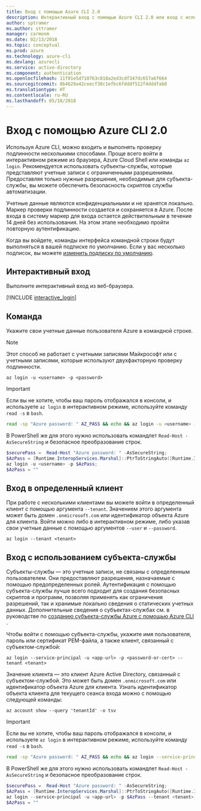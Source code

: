 ```yaml
---
title: Вход с помощью Azure CLI 2.0
description: Интерактивный вход с помощью Azure CLI 2.0 или вход с использованием локальных учетных данных
author: sptramer
ms.author: sttramer
manager: carmonm
ms.date: 02/13/2018
ms.topic: conceptual
ms.prod: azure
ms.technology: azure-cli
ms.devlang: azurecli
ms.service: active-directory
ms.component: authentication
ms.openlocfilehash: 11f81e5d710763c818a2ed3cdf347dc657a6f664
ms.sourcegitcommit: 8b4629a42ceecf30c1efbc6fdddf512f4dddfab0
ms.translationtype: HT
ms.contentlocale: ru-RU
ms.lasthandoff: 05/18/2018
---
```

# <a name="log-in-with-azure-cli-20"></a>Вход с помощью Azure CLI 2.0

Используя Azure CLI, можно входить и выполнять проверку подлинности несколькими способами. Проще всего войти в интерактивном режиме из браузера, Azure Cloud Shell или команды `az login`.
Рекомендуется использовать субъекты-службы, которые представляют учетные записи с ограниченными разрешениями. Предоставляя только нужные разрешения, необходимые для субъекта-службы, вы можете обеспечить безопасность скриптов службы автоматизации.

Учетные данные являются конфиденциальными и не хранятся локально. Маркер проверки подлинности создается и сохраняется в Azure. После входа в систему маркер для входа остается действительным в течение 14 дней без использования. На этом этапе необходимо пройти повторную аутентификацию.

Когда вы войдете, команды интерфейса командной строки будут выполняться в вашей подписке по умолчанию. Если у вас несколько подписок, вы можете [изменить подписку по умолчанию](manage-azure-subscriptions-azure-cli.md).

## <a name="interactive-log-in"></a>Интерактивный вход

Выполните интерактивный вход из веб-браузера.

[!INCLUDE [interactive_login](includes/interactive-login.md)]

## <a name="command-line"></a>Команда

Укажите свои учетные данные пользователя Azure в командной строке.

> [!Note]
> Этот способ не работает с учетными записями Майкрософт или с учетными записями, которые используют двухфакторную проверку подлинности.

```azurecli
az login -u <username> -p <password>
```

> [!IMPORTANT]
> Если вы не хотите, чтобы ваш пароль отображался в консоли, и используете `az login` в интерактивном режиме, используйте команду `read -s` в `bash`.
> 
> ```bash
> read -sp "Azure password: " AZ_PASS && echo && az login -u <username> -p $AZ_PASS
> ```
>
> В PowerShell же для этого нужно использовать командлет `Read-Host -AsSecureString` и безопасное преобразование строк.
> 
> ```powershell
> $securePass =  Read-Host "Azure password: " -AsSecureString;
> $AzPass = [Runtime.InteropServices.Marshal]::PtrToStringAuto([Runtime.InteropServices.Marshal]::SecureStringToBSTR($securePass));
> az login -u <username> -p $AzPass;
> $AzPass = ""
> ```

## <a name="log-in-with-a-specific-tenant"></a>Вход в определенный клиент

При работе с несколькими клиентами вы можете войти в определенный клиент с помощью аргумента `--tenant`. Значением этого аргумента может быть домен `.onmicrosoft.com` или идентификатор объекта Azure для клиента. Войти можно либо в интерактивном режиме, либо указав свои учетные данные с помощью аргументов `--user` и `--password`. 

```azurecli
az login --tenant <tenant>
```

## <a name="log-in-with-a-service-principal"></a>Вход с использованием субъекта-службы

Субъекты-службы — это учетные записи, не связаны с определенным пользователем. Они предоставляют разрешения, назначаемые с помощью предопределенных ролей. Аутентификация с помощью субъекта-службы лучше всего подходит для создания безопасных скриптов и программ, позволяя применять как ограничения разрешений, так и хранимые локально сведения о статических учетных данных. Дополнительные сведения о субъектах-службах см. в руководстве по [созданию субъекта-службы Azure с помощью Azure CLI ](create-an-azure-service-principal-azure-cli.md).

Чтобы войти с помощью субъекта-службы, укажите имя пользователя, пароль или сертификат PEM-файла, а также клиент, связанный с субъектом-службой:

```azurecli
az login --service-principal -u <app-url> -p <password-or-cert> --tenant <tenant>
```

Значение клиента — это клиент Azure Active Directory, связанный с субъектом-службой. Это может быть домен `.onmicrosoft.com` или идентификатор объекта Azure для клиента.
Узнать идентификатор объекта клиента для текущего сеанса входа можно с помощью следующей команды:

```azurecli-interactive
az account show --query 'tenantId' -o tsv
```

> [!IMPORTANT]
> Если вы не хотите, чтобы ваш пароль отображался в консоли, и используете `az login` в интерактивном режиме, используйте команду `read -s` в `bash`.
> 
> ```bash
> read -sp "Azure password: " AZ_PASS && echo && az login --service-principal -u <app-url> -p $AZ_PASS --tenant <tenant>
> ```
>
> В PowerShell же для этого нужно использовать командлет `Read-Host -AsSecureString` и безопасное преобразование строк.
> 
> ```powershell
> $securePass =  Read-Host "Azure password: " -AsSecureString;
> $AzPass = [Runtime.InteropServices.Marshal]::PtrToStringAuto([Runtime.InteropServices.Marshal]::SecureStringToBSTR($securePass));
> az login --service-principal -u <app-url> -p $AzPass --tenant <tenant>;
> $AzPass = ""
> ```
